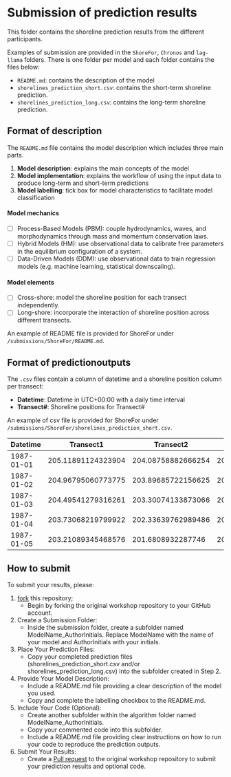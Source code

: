 # Submission of prediction results

This folder contains the shoreline prediction results from the different participants.

Examples of submission are provided in the `ShoreFor`, `Chronos` and  `lag-llama` folders. There is one folder per model and each folder contains the files below:
- `README.md`: contains the description of the model
- `shorelines_prediction_short.csv`: contains the short-term shoreline prediction.
- `shorelines_prediction_long.csv`: contains the long-term shoreline prediction.


## Format of description
The `README.md` file contains the model description which includes three main parts.
1. **Model description**: explains the main concepts of the model
2. **Model implementation**: explains the workflow of using the input data to produce long-term and short-term predictions
3. **Model labelling**: tick box for model characteristics to facilitate model classification

#### Model mechanics
- [ ] Process-Based Models (PBM): couple hydrodynamics, waves, and morphodynamics through mass and momentum conservation laws.
- [ ] Hybrid Models (HM): use observational data to calibrate free parameters in the equilibrium configuration of a system.
- [ ] Data-Driven Models (DDM): use observational data to train regression models (e.g. machine learning, statistical downscaling).
#### Model elements
- [ ] Cross-shore: model the shoreline position for each transect independently.
- [ ] Long-shore: incorporate the interaction of shoreline position across different transects.

An example of README file is provided for ShoreFor under `/submissions/ShoreFor/README.md`.



## Format of predictionoutputs

The `.csv` files contain a column of datetime and a shoreline position column per transect:
- **Datetime**: Datetime in UTC+00:00 with a daily time interval
- **Transect#**: Shoreline positions for Transect#

An example of csv file is provided for ShoreFor under `/submissions/ShoreFor/shorelines_prediction_short.csv`.


| Datetime   | Transect1            | Transect2            | Transect3            | Transect4            | Transect5            | Transect6            | Transect7            | Transect8            | Transect9            |
|------------|----------------------|----------------------|----------------------|----------------------|----------------------|----------------------|----------------------|----------------------|----------------------|
| 1987-01-01 | 205.11891124323904   | 204.08758882666254   | 202.13085258743203   | 196.0803359484226    | 191.45061977131854   | 192.19580155837912   | 188.9250340205432    | 181.18928571858038   | 186.1579163228854    |
| 1987-01-02 | 204.96795060773775   | 203.89685722156625   | 201.9861879622457    | 196.00855816341195   | 191.4088724799744    | 192.17626593099686   | 188.8536051845174    | 181.34124192506576   | 186.26790913355129   |
| 1987-01-03 | 204.49541279316261   | 203.30074133873066   | 201.5327261308358    | 195.77939759832606   | 191.2724461464227    | 192.11240926928244   | 188.52548726304047   | 181.8269282636832    | 186.62048483455578   |
| 1987-01-04 | 203.73068219799922   | 202.33639762989486   | 200.7978806583673    | 195.40535829017648   | 191.04777253177662   | 192.00695825072114   | 188.08705149212935   | 182.621923462988     | 187.19839638237983   |
| 1987-01-05 | 203.21089345468576   | 201.6808932287746    | 200.29720338326715   | 195.1491510566559    | 190.89275913934344   | 191.9337614290439    | 188.15802321712619   | 183.16648726079416   | 187.59364107073932   |

## How to submit

To submit your results, please:

1. [fork](https://github.com/yongjingmao/ShoreModel_Benchmark/fork) this repository;
   - Begin by forking the original workshop repository to your GitHub account.
2. Create a Submission Folder:
   - Inside the submission folder, create a subfolder named ModelName_AuthorInitials. Replace ModelName with the name of your model and AuthorInitials with your initials.
3. Place Your Prediction Files:
   - Copy your completed prediction files (shorelines_prediction_short.csv and/or shorelines_prediction_long.csv) into the subfolder created in Step 2.
4. Provide Your Model Description:
   - Include a README.md file providing a clear description of the model you used.
   - Copy and complete the labelling checkbox to the README.md.
5. Include Your Code (Optional):
   - Create another subfolder within the algorithm folder named ModelName_AuthorInitials.
   - Copy your commented code into this subfolder.
   - Include a README.md file providing clear instructions on how to run your code to reproduce the prediction outputs.
6. Submit Your Results:
   - Create a [Pull request](https://docs.github.com/en/pull-requests/collaborating-with-pull-requests/proposing-changes-to-your-work-with-pull-requests/creating-a-pull-request-from-a-fork) to the original workshop repository to submit your prediction results and optional code.

